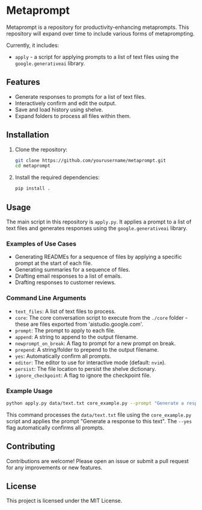 # Metaprompt

Metaprompt is a repository for productivity-enhancing metaprompts. This repository will expand over time to include various forms of metaprompting. 

Currently, it includes:

- `apply` - a script for applying prompts to a list of text files using the `google.generativeai` library.

## Features

- Generate responses to prompts for a list of text files.
- Interactively confirm and edit the output.
- Save and load history using shelve.
- Expand folders to process all files within them.

## Installation

1. Clone the repository:
    ```sh
    git clone https://github.com/yourusername/metaprompt.git
    cd metaprompt
    ```

2. Install the required dependencies:
    ```sh
    pip install .
    ```

## Usage

The main script in this repository is `apply.py`. It applies a prompt to a list of text files and generates responses using the `google.generativeai` library.

### Examples of Use Cases

- Generating READMEs for a sequence of files by applying a specific prompt at the start of each file.
- Generating summaries for a sequence of files.
- Drafting email responses to a list of emails.
- Drafting responses to customer reviews.

### Command Line Arguments

- `text_files`: A list of text files to process.
- `core`: The core conversation script to execute from the `./core` folder  - these are files exported from 'aistudio.google.com'.
- `prompt`: The prompt to apply to each file.
- `append`: A string to append to the output filename.
- `newprompt_on_break`: A flag to prompt for a new prompt on break.
- `prepend`: A string/folder to prepend to the output filename.
- `yes`: Automatically confirm all prompts.
- `editor`: The editor to use for interactive mode (default: `nvim`).
- `persist`: The file location to persist the shelve dictionary.
- `ignore_checkpoint`: A flag to ignore the checkpoint file.

### Example Usage

```sh
python apply.py data/text.txt core_example.py --prompt "Generate a response to this text" --yes --newprompt_on_break 
```

This command processes the `data/text.txt` file using the `core_example.py` script and applies the prompt "Generate a response to this text". The `--yes` flag automatically confirms all prompts.

## Contributing

Contributions are welcome! Please open an issue or submit a pull request for any improvements or new features.

## License

This project is licensed under the MIT License.
